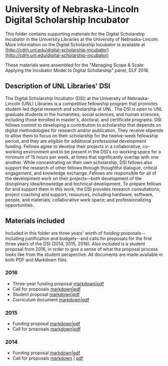 # University of Nebraska-Lincoln Digital Scholarship Incubator
This folder contains supporting materials for the Digital Scholarship Incubator in the University Libraries at the University of Nebraska-Lincoln. More information on the Digital Scholarship Incubator is available at [http://cdrh.unl.edu/digital-scholarship-incubator](http://cdrh.unl.edu/digital-scholarship-incubator)

These materials were assembled for the "Managing Scope & Scale: Applying the Incubator Model to Digital Scholarship" panel, DLF 2016.

## Description of UNL Libraries' DSI
The Digital Scholarship Incubator (DSI) at the University of Nebraska-Lincoln (UNL) Libraries is a competitive fellowship program that promotes student-led digital research and scholarship at UNL. The DSI is open to UNL graduate students in the humanities, social sciences, and human sciences, including those enrolled in master's, doctoral, and certificate programs. DSI fellows commit to developing a contribution to scholarship that depends on digital methodologies for research and/or publication. They receive stipends to allow them to focus on their scholarship for the twelve-week fellowship period, and they are eligible for additional professional development funding. Fellows agree to develop their projects in a collaborative, co-working environment and to be present in the DSI's co-working space for a minimum of 15 hours per week, at times that significantly overlap with one another. While concentrating on their own scholarship, DSI fellows also support the research of other fellows through thoughtful dialogue, critical engagement, and knowledge exchange. Fellows are responsible for all of the development work on their projects—both development of the disciplinary idea/knowledge and technical development. To prepare fellows for and support them in this work, the DSI provides research consultations; project coaching and support; resources, including hardware, software, people, and materials; collaborative work space; and professionalizing opportunities.

## Materials included
Included in this folder are three years' worth of funding proposals--including justification and budgets--and calls for proposals for the first three years of the DSI (2014, 2015, 2016). Also included is a student proposal from 2016, in order to give a sense of what the proposal process looks like from the student perspective. All documents are made available in both PDF and Markdown files.

### 2016
* Three-year funding proposal [markdown](https://github.com/ADHOLibDH/ds.incubators/blob/master/UNL/2016-2018-funding-proposal.md)|[pdf](https://github.com/ADHOLibDH/ds.incubators/blob/master/UNL/2016-2018-funding-proposal.pdf)
* Call for proposals [markdown](https://github.com/ADHOLibDH/ds.incubators/blob/master/UNL/2016-call-for-proposals.md)|[pdf](https://github.com/ADHOLibDH/ds.incubators/blob/master/UNL/2016-call-for-proposals.pdf)
* Student proposal [markdown](https://github.com/ADHOLibDH/ds.incubators/blob/master/UNL/2016-student-proposal.md)|[pdf](https://github.com/ADHOLibDH/ds.incubators/blob/master/UNL/2016-student-proposal.pdf)
* Curriculum document [markdown](https://github.com/ADHOLibDH/ds.incubators/blob/master/UNL/curriculum.md)|[pdf](https://github.com/ADHOLibDH/ds.incubators/blob/master/UNL/curriculum.pdf)

### 2015
* Funding proposal [markdown](https://github.com/ADHOLibDH/ds.incubators/blob/master/UNL/2015-funding-proposal.md)|[pdf](https://github.com/ADHOLibDH/ds.incubators/blob/master/UNL/2015-funding-proposal.pdf)
* Call for proposals [markdown](https://github.com/ADHOLibDH/ds.incubators/blob/master/UNL/2015-call-for-proposals.md)|[pdf](https://github.com/ADHOLibDH/ds.incubators/blob/master/UNL/2015-call-for-proposals.pdf)

### 2014
* Funding proposal [markdown](https://github.com/ADHOLibDH/ds.incubators/blob/master/UNL/2014-funding-proposal.md)|[pdf](https://github.com/ADHOLibDH/ds.incubators/blob/master/UNL/2014-funding-proposal.pdf)
* Call for proposals [markdown](https://github.com/ADHOLibDH/ds.incubators/blob/master/UNL/2014-call-for-proposals.md) | [pdf](https://github.com/ADHOLibDH/ds.incubators/blob/master/UNL/2014-call-for-proposals.pdf)
